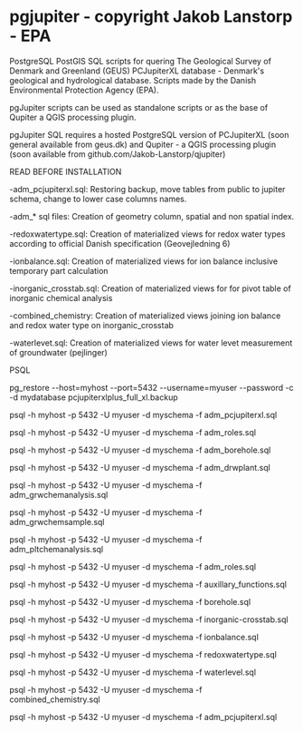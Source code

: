 # pgjupiter - copyright Jakob Lanstorp - EPA

PostgreSQL PostGIS SQL scripts for quering The Geological Survey of Denmark and Greenland (GEUS) PCJupiterXL database - Denmark's geological and hydrological database. Scripts made by the Danish Environmental Protection Agency (EPA).

pgJupiter scripts can be used as standalone scripts or as the base of Qupiter a QGIS processing plugin.

pgJupiter SQL requires a hosted PostgreSQL version of PCJupiterXL (soon general available from geus.dk) and
Qupiter - a QGIS processing plugin (soon available from github.com/Jakob-Lanstorp/qjupiter)

READ BEFORE INSTALLATION 

-adm_pcjupiterxl.sql: Restoring backup, move tables from public to jupiter schema, change to lower case columns names. 

-adm_* sql files: Creation of geometry column, spatial and non spatial index.

-redoxwatertype.sql: Creation of materialized views for redox water types according to official Danish specification 
(Geovejledning 6)

-ionbalance.sql: Creation of materialized views for ion balance inclusive temporary part calculation

-inorganic_crosstab.sql: Creation of materialized views for for pivot table of inorganic chemical analysis

-combined_chemistry: Creation of materialized views joining ion balance and redox water type on inorganic_crosstab

-waterlevet.sql: Creation of materialized views for water levet measurement of groundwater (pejlinger)

PSQL

pg_restore --host=myhost --port=5432 --username=myuser --password -c -d mydatabase pcjupiterxlplus_full_xl.backup

psql -h myhost -p 5432 -U myuser -d myschema -f adm_pcjupiterxl.sql

psql -h myhost -p 5432 -U myuser -d myschema -f adm_roles.sql

psql -h myhost -p 5432 -U myuser -d myschema -f adm_borehole.sql

psql -h myhost -p 5432 -U myuser -d myschema -f adm_drwplant.sql

psql -h myhost -p 5432 -U myuser -d myschema -f adm_grwchemanalysis.sql

psql -h myhost -p 5432 -U myuser -d myschema -f adm_grwchemsample.sql

psql -h myhost -p 5432 -U myuser -d myschema -f adm_pltchemanalysis.sql

psql -h myhost -p 5432 -U myuser -d myschema -f adm_roles.sql

psql -h myhost -p 5432 -U myuser -d myschema -f auxillary_functions.sql

psql -h myhost -p 5432 -U myuser -d myschema -f borehole.sql

psql -h myhost -p 5432 -U myuser -d myschema -f inorganic-crosstab.sql

psql -h myhost -p 5432 -U myuser -d myschema -f ionbalance.sql

psql -h myhost -p 5432 -U myuser -d myschema -f redoxwatertype.sql

psql -h myhost -p 5432 -U myuser -d myschema -f waterlevel.sql

psql -h myhost -p 5432 -U myuser -d myschema -f combined_chemistry.sql

psql -h myhost -p 5432 -U myuser -d myschema -f adm_pcjupiterxl.sql
